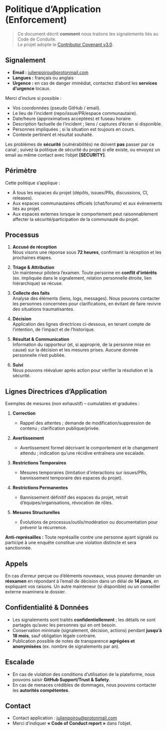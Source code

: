 # Politique d’Application (Enforcement)

> Ce document décrit **comment** nous traitons les signalements liés au Code de Conduite.  
> Le projet adopte le [Contributor Covenant v3.0](https://www.contributor-covenant.org/version/3/0/code_of_conduct/).

## Signalement

- **Email :** [julienpoirou@protonmail.com](mailto:julienpoirou@protonmail.com)
- **Langues :** français ou anglais
- **Urgence :** en cas de danger immédiat, contactez d’abord les **services d’urgence** locaux.

Merci d’inclure si possible :
- Vos coordonnées (pseudo GitHub / email).
- Le lieu de l’incident (repo/issue/PR/espace communautaire).
- Date/heure (approximatives acceptées) et fuseau horaire.
- Description factuelle de l’incident ; liens / captures d’écran si disponible.
- Personnes impliquées ; si la situation est toujours en cours.
- Contexte pertinent et résultat souhaité.

Les problèmes de **sécurité** (vulnérabilités) ne doivent **pas** passer par ce canal ; suivez la politique de sécurité du projet si elle existe, ou envoyez un email au même contact avec l’objet **[SECURITY]**.

## Périmètre

Cette politique s’applique :
- À tous les espaces du projet (dépôts, issues/PRs, discussions, CI, releases).
- Aux espaces communautaires officiels (chat/forums) et aux événements liés au projet.
- Aux espaces externes lorsque le comportement peut raisonnablement affecter la sécurité/participation de la communauté du projet.

## Processus

1. **Accusé de réception**  
   Nous visons une réponse sous **72 heures**, confirmant la réception et les prochaines étapes.

2. **Triage & Attribution**  
   Un mainteneur pilotera l’examen. Toute personne en **conflit d’intérêts** (ex. impliquée dans le signalement, relation personnelle étroite, lien hiérarchique) se récuse.

3. **Collecte des faits**  
   Analyse des éléments (liens, logs, messages). Nous pouvons contacter les personnes concernées pour clarifications, en évitant de faire revivre des situations traumatisantes.

4. **Décision**  
   Application des lignes directrices ci-dessous, en tenant compte de l’intention, de l’impact et de l’historique.

5. **Résultat & Communication**  
   Information du rapporteur (et, si approprié, de la personne mise en cause) sur la décision et les mesures prises. Aucune donnée personnelle n’est publiée.

6. **Suivi**  
   Nous pouvons réévaluer après action pour vérifier la résolution et la sécurité.

## Lignes Directrices d’Application

Exemples de mesures (non exhaustif) – cumulables et graduées :

1. **Correction**  
   - Rappel des attentes ; demande de modification/suppression de contenu ; clarification publique/privée.

2. **Avertissement**  
   - Avertissement formel décrivant le comportement et le changement attendu ; indication qu’une récidive entraînera une escalade.

3. **Restrictions Temporaires**  
   - Mesures temporaires (limitation d’interactions sur issues/PRs, bannissement temporaire des espaces du projet).

4. **Restrictions Permanentes**  
   - Bannissement définitif des espaces du projet, retrait d’équipes/organisations, révocation de rôles.

5. **Mesures Structurelles**  
   - Évolutions de processus/outils/modération ou documentation pour prévenir la récurrence.

**Anti-représailles :** Toute représaille contre une personne ayant signalé ou participé à une enquête constitue une violation distincte et sera sanctionnée.

## Appels

En cas d’erreur perçue ou d’éléments nouveaux, vous pouvez demander un **réexamen** en répondant à l’email de décision dans un délai de **14 jours**, en expliquant vos raisons. Un autre mainteneur (si disponible) ou un conseiller externe examinera le dossier.

## Confidentialité & Données

- Les signalements sont traités **confidentiellement** ; les détails ne sont partagés qu’avec les personnes qui en ont besoin.  
- Conservation minimale (signalement, décision, actions) pendant **jusqu’à 18 mois**, sauf obligation légale contraire.  
- Publication possible de notes de transparence **agrégées et anonymisées** (ex. nombre de signalements par an).

## Escalade

- En cas de violation des conditions d’utilisation de la plateforme, nous pouvons saisir **GitHub Support/Trust & Safety**.  
- En cas de menaces crédibles de dommages, nous pouvons contacter les **autorités compétentes**.

## Contact

- Contact application : [julienpoirou@protonmail.com](mailto:julienpoirou@protonmail.com)  
- Merci d’indiquer **« Code of Conduct report »** dans l’objet.

